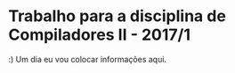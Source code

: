 # Trabalho para a disciplina de Compiladores II - 2017/1

:) Um dia eu vou colocar informações aqui. 
